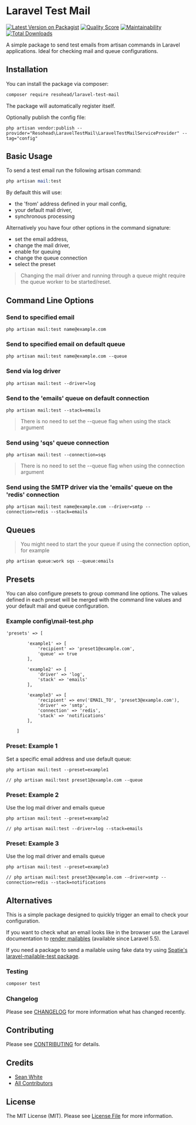 # Laravel Test Mail

[![Latest Version on Packagist](https://img.shields.io/packagist/v/resohead/laravel-test-mail.svg?style=flat-square)](https://packagist.org/packages/resohead/laravel-test-mail)
[![Quality Score](https://img.shields.io/scrutinizer/g/resohead/laravel-test-mail.svg?style=flat-square)](https://scrutinizer-ci.com/g/resohead/laravel-test-mail)
[![Maintainability](https://api.codeclimate.com/v1/badges/ddf2b91c4d6c595d6ff0/maintainability)](https://codeclimate.com/github/resohead/laravel-test-mail/maintainability)
[![Total Downloads](https://img.shields.io/packagist/dt/resohead/laravel-test-mail.svg?style=flat-square)](https://packagist.org/packages/resohead/laravel-test-mail)

A simple package to send test emails from artisan commands in Laravel applications. Ideal for checking mail and queue configurations.

## Installation

You can install the package via composer:

```bash
composer require resohead/laravel-test-mail
```

The package will automatically register itself.

Optionally publish the config file:
```
php artisan vendor:publish --provider="Resohead\LaravelTestMail\LaravelTestMailServiceProvider" --tag="config"
```

## Basic Usage

To send a test email run the following artisan command:

``` php
php artisan mail:test
```

By default this will use:
- the 'from' address defined in your mail config,
- your default mail driver,
- synchronous processing

Alternatively you have four other options in the command signature: 
- set the email address,
- change the mail driver,
- enable for queuing
- change the queue connection
- select the preset

> Changing the mail driver and running through a queue might require the queue worker to be started/reset.

## Command Line Options

### Send to specified email
```
php artisan mail:test name@example.com
```

### Send to specified email on default queue
```
php artisan mail:test name@example.com --queue
```

### Send via log driver 
```
php artisan mail:test --driver=log
```

### Send to the 'emails' queue on default connection 
```
php artisan mail:test --stack=emails
```
> There is no need to set the --queue flag when using the stack argument

### Send using 'sqs' queue connection
```
php artisan mail:test --connection=sqs
```
> There is no need to set the --queue flag when using the connection argument

### Send using the SMTP driver via the 'emails' queue on the 'redis' connection 
```
php artisan mail:test name@example.com --driver=smtp --connection=redis --stack=emails
```

## Queues
> You might need to start the your queue if using the connection option, for example
```
php artisan queue:work sqs --queue:emails
```

## Presets

You can also configure presets to group command line options. The values defined in each preset will be merged with the command line values and your default mail and queue configuration.

### Example config\mail-test.php

```
'presets' => [

        'example1' => [
            'recipient' => 'preset1@example.com',
            'queue' => true
        ],

        'example2' => [
            'driver' => 'log',
            'stack' => 'emails'
        ],

        'example3' => [
            'recipient' => env('EMAIL_TO', 'preset3@example.com'),
            'driver' => 'smtp',
            'connection' => 'redis',
            'stack' => 'notifications'
        ],

    ]
```

### Preset: Example 1
Set a specific email address and use default queue:
```
php artisan mail:test --preset=example1

// php artisan mail:test preset1@example.com --queue
```

### Preset: Example 2
Use the log mail driver and emails queue
```
php artisan mail:test --preset=example2

// php artisan mail:test --driver=log --stack=emails
```

### Preset: Example 3
Use the log mail driver and emails queue
```
php artisan mail:test --preset=example3

// php artisan mail:test preset3@example.com --driver=smtp --connection=redis --stack=notifications
```

## Alternatives

This is a simple package designed to quickly trigger an email to check your configuration. 

If you want to check what an email looks like in the browser use the Laravel documentation to [render mailables](https://laravel.com/docs/mail#rendering-mailables) (available since Laravel 5.5). 

If you need a package to send a mailable using fake data try using [Spatie's laravel-mailable-test package](https://github.com/spatie/laravel-mailable-test).

### Testing

``` bash
composer test
```

### Changelog

Please see [CHANGELOG](CHANGELOG.md) for more information what has changed recently.

## Contributing

Please see [CONTRIBUTING](CONTRIBUTING.md) for details.

## Credits

- [Sean White](https://github.com/resohead)
- [All Contributors](../../contributors)

## License

The MIT License (MIT). Please see [License File](LICENSE.md) for more information.
